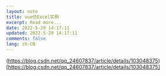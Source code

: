 ```yaml
---
layout: note
title: vue仿Excel实例
excerpt: Read more...
date: 2022-5-29 14:17:11
updated: 2022-5-29 14:17:11
comments: false
lang: zh-CN
---
```


(https://blog.csdn.net/qq_24607837/article/details/103048375)[https://blog.csdn.net/qq_24607837/article/details/103048375]
  